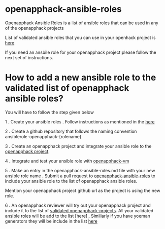 # openapphack-ansible-roles

Openapphack Ansible Roles is a list of ansible roles that can be used in any of the openapphack projects

List of validated ansible roles that you can use in your openhack project is [here](https://github.com/WiproOpenSourcePractice/openapphack-ansible-roles/blob/master/validated-openapphack-ansibleroles.md)

If you need an ansbile role for your openapphack project please follow the next set of instructions.

# How to add a new ansible role to the validated list of openapphack ansible roles?

You will have to follow the step given below

1 . Create your ansible roles . Follow instructions as mentioned in the [here](https://galaxy.ansible.com/intro#create-role)  

2 . Create a github repository that follows the naming convention ansiblerole-openapphack-{rolename}

3 . Create an openapphack project and integrate your ansible role to the [openapphack project](https://github.com/WiproOpenSourcePractice/openapphack-vm). 

4 . Integrate and test your ansible role with [openapphack-vm](https://github.com/WiproOpenSourcePractice/openapphack-vm)

5 . Make an entry in the openapphack-ansible-roles.md file with your new ansible role name .
Submit a pull request to [openapphack-ansible-roles](https://github.com/WiproOpenSourcePractice/openapphack-ansible-roles) to include your ansible role to the list of openapphack ansible roles.

Mention your openapphack project github url as the project is using the new role.

6 . An openapphack reviewer will try out your openapphack project and include it to the list of [validated openapphack-projects]().  All your validated ansible roles will be add to the list [here] , Similiarly if you have yoeman generators they will be include in the list [here]() 




